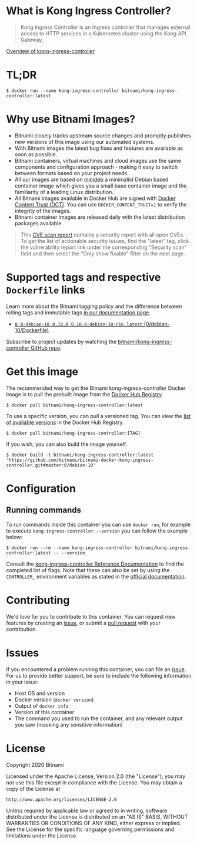 
# What is Kong Ingress Controller?

> Kong Ingress Controller is an Ingress controller that manages external access to HTTP services in a Kubernetes cluster using the Kong API Gateway.

[Overview of kong-ingress-controller](https://github.com/Kong/kubernetes-ingress-controller)

# TL;DR

```console
$ docker run --name kong-ingress-controller bitnami/kong-ingress-controller:latest
```

# Why use Bitnami Images?

* Bitnami closely tracks upstream source changes and promptly publishes new versions of this image using our automated systems.
* With Bitnami images the latest bug fixes and features are available as soon as possible.
* Bitnami containers, virtual machines and cloud images use the same components and configuration approach - making it easy to switch between formats based on your project needs.
* All our images are based on [minideb](https://github.com/bitnami/minideb) a minimalist Debian based container image which gives you a small base container image and the familiarity of a leading Linux distribution.
* All Bitnami images available in Docker Hub are signed with [Docker Content Trust (DCT)](https://docs.docker.com/engine/security/trust/content_trust/). You can use `DOCKER_CONTENT_TRUST=1` to verify the integrity of the images.
* Bitnami container images are released daily with the latest distribution packages available.


> This [CVE scan report](https://quay.io/repository/bitnami/kong-ingress-controller?tab=tags) contains a security report with all open CVEs. To get the list of actionable security issues, find the "latest" tag, click the vulnerability report link under the corresponding "Security scan" field and then select the "Only show fixable" filter on the next page.

# Supported tags and respective `Dockerfile` links

Learn more about the Bitnami tagging policy and the difference between rolling tags and immutable tags [in our documentation page](https://docs.bitnami.com/tutorials/understand-rolling-tags-containers/).


* [`0`, `0-debian-10`, `0.10.0`, `0.10.0-debian-10-r16`, `latest` (0/debian-10/Dockerfile)](https://github.com/bitnami/bitnami-docker-kong-ingress-controller/blob/0.10.0-debian-10-r16/0/debian-10/Dockerfile)

Subscribe to project updates by watching the [bitnami/kong-ingress-controller GitHub repo](https://github.com/bitnami/bitnami-docker-kong-ingress-controller).

# Get this image

The recommended way to get the Bitnami kong-ingress-controller Docker Image is to pull the prebuilt image from the [Docker Hub Registry](https://hub.docker.com/r/bitnami/kong-ingress-controller).

```console
$ docker pull bitnami/kong-ingress-controller:latest
```

To use a specific version, you can pull a versioned tag. You can view the [list of available versions](https://hub.docker.com/r/bitnami/kong-ingress-controller/tags/) in the Docker Hub Registry.

```console
$ docker pull bitnami/kong-ingress-controller:[TAG]
```

If you wish, you can also build the image yourself.

```console
$ docker build -t bitnami/kong-ingress-controller:latest 'https://github.com/bitnami/bitnami-docker-kong-ingress-controller.git#master:0/debian-10'
```

# Configuration

## Running commands

To run commands inside this container you can use `docker run`, for example to execute `kong-ingress-controller --version` you can follow the example below:

```console
$ docker run --rm --name kong-ingress-controller bitnami/kong-ingress-controller:latest -- --version
```

Consult the [kong-ingress-controller Reference Documentation](https://github.com/Kong/kubernetes-ingress-controller/blob/master/docs/references/cli-arguments.md) to find the completed list of flags. Note that these can also be set by using the `CONTROLLER_` environment variables as stated in the [official documentation](https://github.com/Kong/kubernetes-ingress-controller/blob/master/docs/references/cli-arguments.md#cli-arguments).

# Contributing

We'd love for you to contribute to this container. You can request new features by creating an [issue](https://github.com/bitnami/bitnami-docker-kong-ingress-controller/issues), or submit a [pull request](https://github.com/bitnami/bitnami-docker-kong-ingress-controller/pulls) with your contribution.

# Issues

If you encountered a problem running this container, you can file an [issue](https://github.com/bitnami/bitnami-docker-kong-ingress-controller/issues/new). For us to provide better support, be sure to include the following information in your issue:

- Host OS and version
- Docker version (`docker version`)
- Output of `docker info`
- Version of this container
- The command you used to run the container, and any relevant output you saw (masking any sensitive information)

# License

Copyright 2020 Bitnami

Licensed under the Apache License, Version 2.0 (the "License");
you may not use this file except in compliance with the License.
You may obtain a copy of the License at

    http://www.apache.org/licenses/LICENSE-2.0

Unless required by applicable law or agreed to in writing, software
distributed under the License is distributed on an "AS IS" BASIS,
WITHOUT WARRANTIES OR CONDITIONS OF ANY KIND, either express or implied.
See the License for the specific language governing permissions and
limitations under the License.
